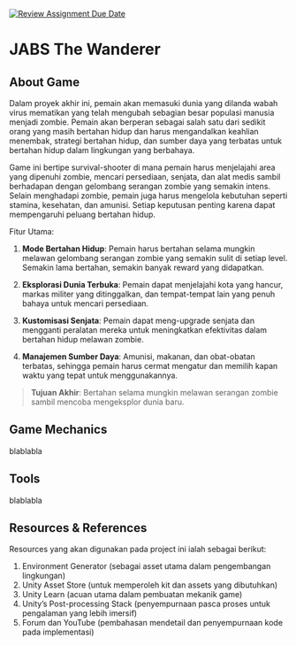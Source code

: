 [![Review Assignment Due Date](https://classroom.github.com/assets/deadline-readme-button-22041afd0340ce965d47ae6ef1cefeee28c7c493a6346c4f15d667ab976d596c.svg)](https://classroom.github.com/a/ZUtYscbQ)

# JABS The Wanderer

## About Game

Dalam proyek akhir ini, pemain akan memasuki dunia yang dilanda wabah virus mematikan yang telah mengubah sebagian besar populasi manusia menjadi zombie. Pemain akan berperan sebagai salah satu dari sedikit orang yang masih bertahan hidup dan harus mengandalkan keahlian menembak, strategi bertahan hidup, dan sumber daya yang terbatas untuk bertahan hidup dalam lingkungan yang berbahaya.

Game ini bertipe survival-shooter di mana pemain harus menjelajahi area yang dipenuhi zombie, mencari persediaan, senjata, dan alat medis sambil berhadapan dengan gelombang serangan zombie yang semakin intens. Selain menghadapi zombie, pemain juga harus mengelola kebutuhan seperti stamina, kesehatan, dan amunisi. Setiap keputusan penting karena dapat mempengaruhi peluang bertahan hidup.

Fitur Utama:

1. **Mode Bertahan Hidup**: Pemain harus bertahan selama mungkin melawan gelombang serangan zombie yang semakin sulit di setiap level. Semakin lama bertahan, semakin banyak reward yang didapatkan.

2. **Eksplorasi Dunia Terbuka**: Pemain dapat menjelajahi kota yang hancur, markas militer yang ditinggalkan, dan tempat-tempat lain yang penuh bahaya untuk mencari persediaan.

3. **Kustomisasi Senjata**: Pemain dapat meng-upgrade senjata dan mengganti peralatan mereka untuk meningkatkan efektivitas dalam bertahan hidup melawan zombie.

4. **Manajemen Sumber Daya**: Amunisi, makanan, dan obat-obatan terbatas, sehingga pemain harus cermat mengatur dan memilih kapan waktu yang tepat untuk menggunakannya.

> **Tujuan Akhir**: Bertahan selama mungkin melawan serangan zombie sambil mencoba mengeksplor dunia baru.

## Game Mechanics

blablabla

## Tools

blablabla

## Resources & References

Resources yang akan digunakan pada project ini ialah sebagai berikut:

1. Environment Generator (sebagai asset utama dalam pengembangan lingkungan)
2. Unity Asset Store (untuk memperoleh kit dan assets yang dibutuhkan)
3. Unity Learn (acuan utama dalam pembuatan mekanik game)
4. Unity’s Post-processing Stack (penyempurnaan pasca proses untuk pengalaman yang lebih imersif)
5. Forum dan YouTube (pembahasan mendetail dan penyempurnaan kode pada implementasi)
